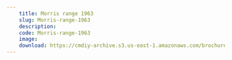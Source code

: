 ```yaml
---
    title: Morris range 1963
    slug: Morris-range-1963
    description:
    code: Morris-range-1963
    image:
    download: https://cmdiy-archive.s3.us-east-1.amazonaws.com/brochures/documents/Morris+range+1963.pdf
---
```

<!-- Content of the page -->

##
        